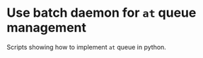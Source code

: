 # Use batch daemon for `at` queue management

Scripts showing how to implement `at` queue in python.